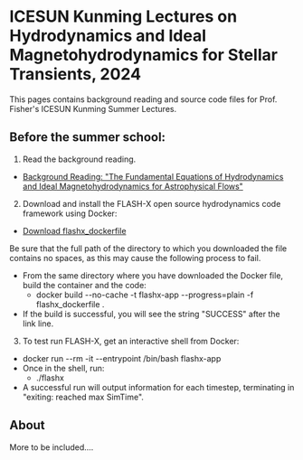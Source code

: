 
# ICESUN Kunming Lectures on Hydrodynamics and Ideal Magnetohydrodynamics for Stellar Transients, 2024

This pages contains background reading and source code files for Prof. Fisher's ICESUN Kunming Summer Lectures.

## Before the summer school:

1. Read the background reading.
- [Background Reading: "The Fundamental Equations of Hydrodynamics and Ideal Magnetohydrodynamics for Astrophysical Flows"](./hydro_equation_derivation.pdf)

2. Download and install the FLASH-X open source hydrodynamics code framework using Docker:
  - [Download flashx_dockerfile](https://raw.githubusercontent.com/rtfisher/summerschool_lectures/main/flashx_dockerfile)

Be sure that the full path of the directory to which you downloaded the file contains no spaces, as this may cause the following process to fail.
- From the same directory where you have downloaded the Docker file, build the container and the code:
  - docker build --no-cache -t flashx-app --progress=plain -f flashx_dockerfile .
- If the build is successful, you will see the string "SUCCESS" after the link line.
  
3. To test run FLASH-X, get an interactive shell from Docker:
  - docker run --rm -it --entrypoint /bin/bash flashx-app
- Once in the shell, run:
  - ./flashx
- A successful run will output information for each timestep, terminating in "exiting: reached max SimTime".    

## About

More to be included....
